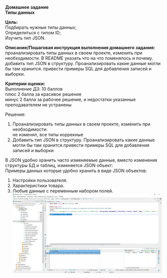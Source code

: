 **Домашнее задание**  
**Типы данных**  

**Цель:**  
Подбирать нужные типы данных;  
Определиться с типом ID;  
Изучить тип JSON.  


**Описание/Пошаговая инструкция выполнения домашнего задания:**  
проанализировать типы данных в своем проекте, изменить при необходимости. В README указать что на что поменялось и почему.  
добавить тип JSON в структуру. Проанализировать какие данные могли бы там хранится. привести примеры SQL для добавления записей и выборки.  

**Критерии оценки:**  
Выполнение ДЗ: 10 баллов  
плюс 2 балла за красивое решение  
минус 2 балла за рабочее решение, и недостатки указанные преподавателем не устранены  

Решение:
1. Проанализировать типы данных в своем проекте, изменить при необходимости:  
   не изменял, все типы коррекные
2. Добавить тип JSON в структуру. Проанализировать какие данные могли бы там хранится.привести примеры SQL для добавления записей и выборки:    

В JSON удобно хранить часто изменяемые данные, вместо изменения структуры БД и таблиц, изменяется JSON объект:  
Примеры данных которые удобно хранить в виде JSON объектов:  
1. Настройки пользователя.  
2. Характеристики товара.  
3. Любые данные с переменным набором полей.  
![json_screen](https://github.com/thornix/otus_dba/blob/main/hw10_mysql_data_types/json_object.jpg)


